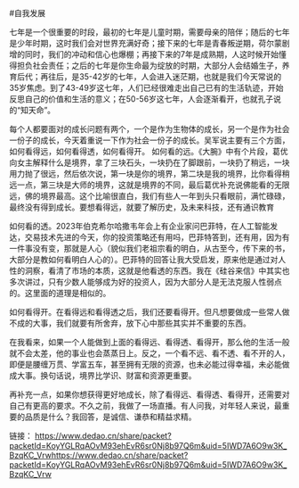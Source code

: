 #自我发展 


七年是一个很重要的时段，最初的七年是儿童时期，需要母亲的陪伴；随后的七年是少年时期，这时我们会对世界充满好奇；接下来的七年是青春叛逆期，荷尔蒙剧增的同时，我们的冲动和信心也爆棚；再接下来的7年是成熟期，人这时候开始懂得担负社会责任；之后的七年是你生命最为绽放的时期，大部分人会结婚生子，养育后代；再往后，是35-42岁的七年，人会进入迷茫期，也就是我们今天常说的35岁焦虑。到了43-49岁这七年，人们已经很难走出自己已有的生活轨迹，开始反思自己的价值和生活的意义；在50-56岁这七年，人会逐渐看开，也就孔子说的“知天命”。

每个人都要面对的成长问题有两个，一个是作为生物体的成长，另一个是作为社会一份子的成长，今天着重说一下作为社会一份子的成长。吴军说主要有三个方面，如何看得远，如何看得透，如何看得开。
如何看的远。《大腕》中有个片段，葛优向女主解释什么是境界，拿了三块石头，一块扔在了脚跟前，一块扔了稍远，一块用力抛了很远，然后依次说，第一块是你的境界，第二块是我的境界，比你看得稍远一点，第三块是大师的境界，这就是境界的不同，最后葛优补充说佛能看的无限远，佛的境界最高。这个比喻很直白，我们有些人一年到头只看眼前，满忙碌碌，最终没有得到成长。要想看得远，就要了解历史，及未来科技，还有通识教育

如何看的透。2023年伯克希尔哈撒韦年会上有企业家问巴菲特，在人工智能发达，交易技术先进的今天，你的投资策略还有用吗，巴菲特答到，还有用，因为有一件事没有变，那就是人心（貌似我们老祖宗看的明白，从古至今，传下来的书，大部分是教如何看明白人心的）。巴菲特的回答让我大受启发，原来他是通过对人性的洞察，看清了市场的本质，这就是他看透的东西。我在《硅谷来信》中其实也多次讲过，只有少数人能够成为好的投资人，因为大部分人是无法克服人性弱点的。这里面的道理是相似的。

如何看得开。在看得远和看得透之后，我们还要看得开。但凡想要做成一些常人做不成的大事，我们就要有所舍弃，放下心中那些其实并不重要的东西。

在我看来，如果一个人能做到上面的看得远、看得透、看得开，那么他的生活一般就不会太差，他的事业也会蒸蒸日上。反之，一个看不远、看不透、看不开的人，即便是腰缠万贯、学富五车，甚至拥有无限的资源，也未必能过得幸福，未必能做成大事。换句话说，境界比学识、财富和资源更重要。

再补充一点，如果你想获得更好地成长，除了看得远、看得透、看得开，还需要对自己有更高的要求。不久之前，我做了一场直播。有人问我，对年轻人来说，最重要的品质是什么？我回答，是诚信、谦恭和精益求精。

链接：
https://www.dedao.cn/share/packet?packetId=KoyYGLRqAOvM93ehEvR6sr0Nj8b97Q6m&uid=5IWD7A6O9w3K_BzqKC_Vrwhttps://www.dedao.cn/share/packet?packetId=KoyYGLRqAOvM93ehEvR6sr0Nj8b97Q6m&uid=5IWD7A6O9w3K_BzqKC_Vrw
